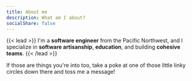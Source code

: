```yaml
---
title: About me
description: What am I about?
socialShare: false
---
```


{{< lead >}}
I'm a **software engineer** from the Pacific Northwest, and I specialize in **software artisanship**, **education**, and building **cohesive teams**.
{{< /lead >}}

If those are things you're into too, take a poke at one of those little linky circles down there and toss me a message!
